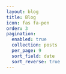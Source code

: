 ```yaml
---
layout: blog
title: Blog
icon: fas fa-pen
order: 3
pagination:
  enabled: true
  collection: posts
  per_page: 9
  sort_field: date
  sort_reverse: true
---
```


